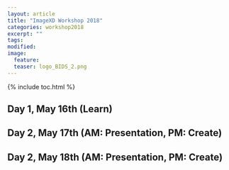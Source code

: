 ```yaml
---
layout: article
title: "ImageXD Workshop 2018"
categories: workshop2018
excerpt: ""
tags: 
modified:
image:
  feature:
  teaser: logo_BIDS_2.png 
---
```


{% include toc.html %}


## Day 1, May 16th (Learn)


## Day 2, May 17th (AM: Presentation, PM: Create)


## Day 2, May 18th (AM: Presentation, PM: Create)

